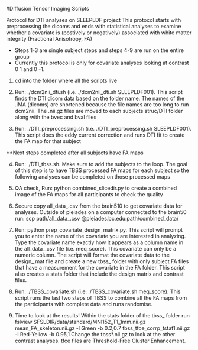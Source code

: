 #Diffusion Tensor Imaging Scripts

Protocol for DTI analyses on SLEEPLDF project
This protocol starts with preprocessing the dicoms and ends with statistical analyses to examine whether a covariate is (postively or negatively) associated with white matter integrity (Fractional Anisotropy, FA)

- Steps 1-3 are single subject steps and steps 4-9 are run on the entire group</b>
- Currently this protocol is only for covariate analyses looking at contrast 0 1 and 0 -1.

1. cd into the folder where all the scripts live

2. Run: ./dcm2nii_dti.sh <subject> (i.e. ./dcm2nii_dti.sh SLEEPLDF001). This script finds the DTI dicom data based on the folder name. The names of the .iMA (dicoms) are shortened because the file names are too long to run dcm2nii. The .nii.gz files are moved to each subjects struc/DTI folder along with the bvec and bval files

3. Run: ./DTI_preprocessing.sh <subject> (i.e. ./DTI_preprocessing.sh SLEEPLDF001). This script does the eddy current correction and runs DTI fit to create the FA map for that subject

**Next steps completed after all subjects have FA maps

4. Run: ./DTI_tbss.sh. Make sure to add the subjects to the loop. The goal of this step is to have TBSS processed FA maps for each subject so the following analyses can be completed on those processed maps

5. QA check, Run: python combined_slicedir.py to create a combined image of the FA maps for all participants to check the quality

6. Secure copy all_data_<date>.csv from the brain510 to get covariate data for analyses. Outside of pleiades on a computer connected to the brain50 run: scp path/all_data_<date>.csv <bcusername>@pleiades.bc.edu:path/combined_data/ 

7. Run: python prep_covariate_design_matrix.py. This script will prompt you to enter the name of the covariate you are interested in analyzing. Type the covariate name exactly how it appears as a column name in the all_data_<date>.csv file (i.e. meq_score). This covariate can only be a numeric column. The script will format the covariate data to the design_<covariate>.mat file and create a new tbss_<covariate> folder with only subject FA files that have a measurement for the covariate in the FA folder. This script also creates a stats folder that include the design matrix and contrast files.

8. Run: ./TBSS_covariate.sh <covariate> (i.e. ./TBSS_covariate.sh meq_score). This script runs the last two steps of TBSS to combine all the FA maps from the participants with complete data and runs randomise.

9. Time to look at the results! Within the stats folder of the tbss_<covariate> folder run fslview $FSLDIR/data/standard/MNI152_T1_1mm.nii.gz mean_FA_skeleton.nii.gz -l Green -b 0.2,0.7 tbss_tfce_corrp_tstat1.nii.gz -l Red-Yellow -b 0.95,1 Change the tbss*.nii.gz to look at the other contrast analyses. tfce files are Threshold-Free Cluster Enhancement.

